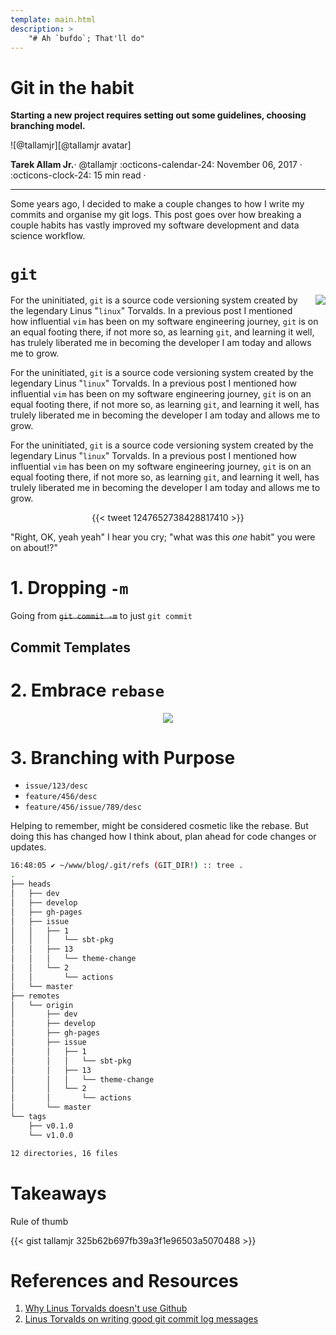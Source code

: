 ```yaml
---
template: main.html
description: >
    "# Ah `bufdo`; That'll do"
---
```


# Git in the habit

__Starting a new project requires setting out some guidelines, choosing branching model.__

<aside class="mdx-author" markdown>
![@tallamjr][@tallamjr avatar]

<span>__Tarek Allam Jr.__· @tallamjr</span>
<span>
:octicons-calendar-24: November 06, 2017 ·
:octicons-clock-24: 15 min read ·
</span>
</aside>

  [@tallamjr avatar]: https://avatars.githubusercontent.com/tallamjr

---


Some years ago, I decided to make a couple changes to how I write my commits and organise my git
logs. This post goes over how breaking a couple habits has vastly improved my software development
and data science workflow.

<!--more-->

# <a name="git-intro"></a>`git`

<img src="https://imgs.xkcd.com/comics/git.png" style="float: right;margin: 0px 0px 10px 15px;">

For the uninitiated, `git` is a source code versioning system created by the legendary Linus
"`linux`" Torvalds. In a previous post <INSERT-HERE> I mentioned how influential `vim` has been on
my software engineering journey, `git` is on an equal footing there, if not more so, as learning
`git`, and learning it well, has trulely liberated me in becoming the developer I am today and
allows me to grow.

For the uninitiated, `git` is a source code versioning system created by the legendary Linus
"`linux`" Torvalds. In a previous post <INSERT-HERE> I mentioned how influential `vim` has been on
my software engineering journey, `git` is on an equal footing there, if not more so, as learning
`git`, and learning it well, has trulely liberated me in becoming the developer I am today and
allows me to grow.

For the uninitiated, `git` is a source code versioning system created by the legendary Linus
"`linux`" Torvalds. In a previous post <INSERT-HERE> I mentioned how influential `vim` has been on
my software engineering journey, `git` is on an equal footing there, if not more so, as learning
`git`, and learning it well, has trulely liberated me in becoming the developer I am today and
allows me to grow.

<center>
{{< tweet 1247652738428817410 >}}
</center>

"Right, OK, yeah yeah" I hear you cry; "what was this _one_ habit" you were on about!?"

<a name="dropping-m"></a>
# 1. Dropping `-m`

Going from ~~`git commit -m`~~ to just `git commit`

## <a name="git-intro"></a>Commit Templates

<a name="rebase"></a>
# 2. Embrace `rebase`

<center>
<img src="https://static01.nyt.com/images/2016/08/05/us/05onfire1_xp/05onfire1_xp-articleLarge-v2.jpg?quality=75&auto=webp&disable=upscale">
</center>

<a name="withpurpose"></a>
# 3. Branching with Purpose

* `issue/123/desc`
* `feature/456/desc`
* `feature/456/issue/789/desc`

Helping to remember, might be considered cosmetic like the rebase. But doing this has changed how I
think about, plan ahead for code changes or updates.

```bash
16:48:05 ✔ ~/www/blog/.git/refs (GIT_DIR!) :: tree .
.
├── heads
│   ├── dev
│   ├── develop
│   ├── gh-pages
│   ├── issue
│   │   ├── 1
│   │   │   └── sbt-pkg
│   │   ├── 13
│   │   │   └── theme-change
│   │   └── 2
│   │       └── actions
│   └── master
├── remotes
│   └── origin
│       ├── dev
│       ├── develop
│       ├── gh-pages
│       ├── issue
│       │   ├── 1
│       │   │   └── sbt-pkg
│       │   ├── 13
│       │   │   └── theme-change
│       │   └── 2
│       │       └── actions
│       └── master
└── tags
    ├── v0.1.0
    └── v1.0.0

12 directories, 16 files

```

# <a name="git-intro"></a>Takeaways

Rule of thumb

{{< gist tallamjr 325b62b697fb39a3f1e96503a5070488 >}}



<!-- <embed src="/blog/img/posts/2020-06-12-Breaking-Habits/gitflow-model-tk.pdf" width="800px" height="2100px" /> -->

# References and Resources

<a name="ref1"></a>
1. [Why Linus Torvalds doesn't use Github](https://github.com/torvalds/linux/pull/17#issuecomment-5659933)
<a name="ref2"></a>
2. [Linus Torvalds on writing good git commit log messages](https://github.com/torvalds/subsurface/blob/a48494d2fbed58c751e9b7e8fbff88582f9b2d02/README#L88)
<!-- {{< figure src="/blog/img/posts/2016-11-12-Matlab-R-Julia-Notebooks/newprojectlist.png" class="alignright">}} -->

<!-- - [Scala and SBT Introduction](#scala) -->
<!-- - [SBT-Native-Packager](#native) -->
<!-- - [Docker](#docker) -->

<!-- ```python -->
<!-- print(f"Numpy: {np.__version__}") -->
<!-- ``` -->

<!-- Say if I said something here -->

<!-- ```bash -->
<!-- $ echo "Hello World!" -->
<!-- ``` -->

<!-- ```scala -->
<!-- println("hello") -->
<!-- def somefunction(col: String) -->

<!-- val mate = Int 5 -->
<!-- ``` -->

